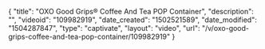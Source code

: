 {
    "title": "OXO Good Grips&reg; Coffee And Tea POP Container",
    "description": "",
    "videoid": "109982919",
    "date_created": "1502521589",
    "date_modified": "1504287847",
    "type": "captivate",
    "layout": "video",
    "url": "\/v\/oxo-good-grips-coffee-and-tea-pop-container\/109982919"
}